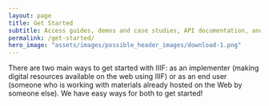 ```yaml
---
layout: page
title: Get Started
subtitle: Access guides, demos and case studies, API documentation, and cookbook recipes.
permalink: /get-started/
hero_image: "assets/images/possible_header_images/download-1.png"
---
```


There are two main ways to get started with IIIF: as an implementer (making digital resources available on the web using IIIF) or as an end user (someone who is working with materials already hosted on the Web by someone else). We have easy ways for both to get started!
